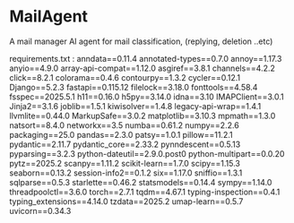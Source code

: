 # MailAgent
A mail manager AI agent for mail classification, (replying, deletion ..etc)

requirements.txt : 
anndata==0.11.4
annotated-types==0.7.0
annoy==1.17.3
anyio==4.9.0
array-api-compat==1.12.0
asgiref==3.8.1
channels==4.2.2
click==8.2.1
colorama==0.4.6
contourpy==1.3.2
cycler==0.12.1
Django==5.2.3
fastapi==0.115.12
filelock==3.18.0
fonttools==4.58.4
fsspec==2025.5.1
h11==0.16.0
h5py==3.14.0
idna==3.10
IMAPClient==3.0.1
Jinja2==3.1.6
joblib==1.5.1
kiwisolver==1.4.8
legacy-api-wrap==1.4.1
llvmlite==0.44.0
MarkupSafe==3.0.2
matplotlib==3.10.3
mpmath==1.3.0
natsort==8.4.0
networkx==3.5
numba==0.61.2
numpy==2.2.6
packaging==25.0
pandas==2.3.0
patsy==1.0.1
pillow==11.2.1
pydantic==2.11.7
pydantic_core==2.33.2
pynndescent==0.5.13
pyparsing==3.2.3
python-dateutil==2.9.0.post0
python-multipart==0.0.20
pytz==2025.2
scanpy==1.11.2
scikit-learn==1.7.0
scipy==1.15.3
seaborn==0.13.2
session-info2==0.1.2
six==1.17.0
sniffio==1.3.1
sqlparse==0.5.3
starlette==0.46.2
statsmodels==0.14.4
sympy==1.14.0
threadpoolctl==3.6.0
torch==2.7.1
tqdm==4.67.1
typing-inspection==0.4.1
typing_extensions==4.14.0
tzdata==2025.2
umap-learn==0.5.7
uvicorn==0.34.3

